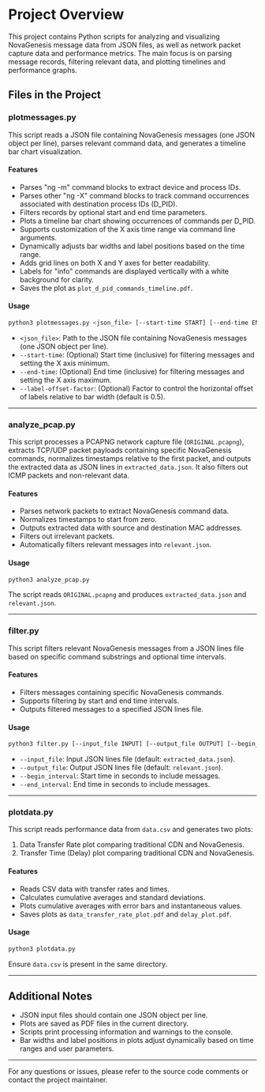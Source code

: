 # Project Overview

This project contains Python scripts for analyzing and visualizing NovaGenesis message data from JSON files, as well as network packet capture data and performance metrics. The main focus is on parsing message records, filtering relevant data, and plotting timelines and performance graphs.

## Files in the Project

### plotmessages.py

This script reads a JSON file containing NovaGenesis messages (one JSON object per line), parses relevant command data, and generates a timeline bar chart visualization.

#### Features

- Parses "ng -m" command blocks to extract device and process IDs.
- Parses other "ng -X" command blocks to track command occurrences associated with destination process IDs (D_PID).
- Filters records by optional start and end time parameters.
- Plots a timeline bar chart showing occurrences of commands per D_PID.
- Supports customization of the X axis time range via command line arguments.
- Dynamically adjusts bar widths and label positions based on the time range.
- Adds grid lines on both X and Y axes for better readability.
- Labels for "info" commands are displayed vertically with a white background for clarity.
- Saves the plot as `plot_d_pid_commands_timeline.pdf`.

#### Usage

```bash
python3 plotmessages.py <json_file> [--start-time START] [--end-time END] [--label-offset-factor FACTOR]
```

- `<json_file>`: Path to the JSON file containing NovaGenesis messages (one JSON object per line).
- `--start-time`: (Optional) Start time (inclusive) for filtering messages and setting the X axis minimum.
- `--end-time`: (Optional) End time (inclusive) for filtering messages and setting the X axis maximum.
- `--label-offset-factor`: (Optional) Factor to control the horizontal offset of labels relative to bar width (default is 0.5).

---

### analyze_pcap.py

This script processes a PCAPNG network capture file (`ORIGINAL.pcapng`), extracts TCP/UDP packet payloads containing specific NovaGenesis commands, normalizes timestamps relative to the first packet, and outputs the extracted data as JSON lines in `extracted_data.json`. It also filters out ICMP packets and non-relevant data.

#### Features

- Parses network packets to extract NovaGenesis command data.
- Normalizes timestamps to start from zero.
- Outputs extracted data with source and destination MAC addresses.
- Filters out irrelevant packets.
- Automatically filters relevant messages into `relevant.json`.

#### Usage

```bash
python3 analyze_pcap.py
```

The script reads `ORIGINAL.pcapng` and produces `extracted_data.json` and `relevant.json`.

---

### filter.py

This script filters relevant NovaGenesis messages from a JSON lines file based on specific command substrings and optional time intervals.

#### Features

- Filters messages containing specific NovaGenesis commands.
- Supports filtering by start and end time intervals.
- Outputs filtered messages to a specified JSON lines file.

#### Usage

```bash
python3 filter.py [--input_file INPUT] [--output_file OUTPUT] [--begin_interval START] [--end_interval END]
```

- `--input_file`: Input JSON lines file (default: `extracted_data.json`).
- `--output_file`: Output JSON lines file (default: `relevant.json`).
- `--begin_interval`: Start time in seconds to include messages.
- `--end_interval`: End time in seconds to include messages.

---

### plotdata.py

This script reads performance data from `data.csv` and generates two plots:

1. Data Transfer Rate plot comparing traditional CDN and NovaGenesis.
2. Transfer Time (Delay) plot comparing traditional CDN and NovaGenesis.

#### Features

- Reads CSV data with transfer rates and times.
- Calculates cumulative averages and standard deviations.
- Plots cumulative averages with error bars and instantaneous values.
- Saves plots as `data_transfer_rate_plot.pdf` and `delay_plot.pdf`.

#### Usage

```bash
python3 plotdata.py
```

Ensure `data.csv` is present in the same directory.

---

## Additional Notes

- JSON input files should contain one JSON object per line.
- Plots are saved as PDF files in the current directory.
- Scripts print processing information and warnings to the console.
- Bar widths and label positions in plots adjust dynamically based on time ranges and user parameters.

---

For any questions or issues, please refer to the source code comments or contact the project maintainer.
